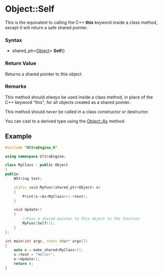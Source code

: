 # Object::Self
This is the equivalent to calling the C++ **this** keyword inside a class method, except it will return a safe shared pointer.

### Syntax
- shared_ptr<[Object](Object.md)\> **Self**()

### Return Value
Returns a shared pointer to this object.

### Remarks
This method should *always* be used inside a class method, in place of the C++ keyword "this", for all objects created as a shared pointer.

This method should *never* be called in a class constructor or destructor.

You can cast to a derived type using the [Object::As](Object_As.md) method.

## Example ##

```c++
#include "UltraEngine.h"

using namespace UltraEngine;

class MyClass : public Object
{
public:
    WString text;

    static void MyFunc(shared_ptr<Object> o)
    {
        Print(o->As<MyClass>()->text);
    }

    void Update()
    {
        //Pass a shared pointer to this object to the function
        MyFunc(Self());
    }
};

int main(int argc, const char* argv[])
{
    auto o = make_shared<MyClass>();
    o->text = "Hello!";
    o->Update();
    return 0;
}
```
